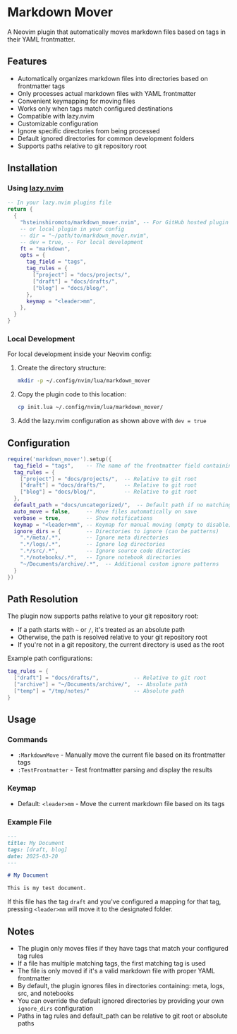 # Markdown Mover

A Neovim plugin that automatically moves markdown files based on tags in their YAML frontmatter.

## Features

- Automatically organizes markdown files into directories based on frontmatter tags
- Only processes actual markdown files with YAML frontmatter
- Convenient keymapping for moving files
- Works only when tags match configured destinations
- Compatible with lazy.nvim
- Customizable configuration
- Ignore specific directories from being processed
- Default ignored directories for common development folders
- Supports paths relative to git repository root

## Installation

### Using [lazy.nvim](https://github.com/folke/lazy.nvim)

```lua
-- In your lazy.nvim plugins file
return {
  {
    "hsteinshiromoto/markdown_mover.nvim", -- For GitHub hosted plugin
    -- or local plugin in your config
    -- dir = "~/path/to/markdown_mover.nvim",
    -- dev = true, -- For local development
    ft = "markdown",
    opts = {
      tag_field = "tags",
      tag_rules = {
        ["project"] = "docs/projects/",
        ["draft"] = "docs/drafts/",
        ["blog"] = "docs/blog/",
      },
      keymap = "<leader>mm",
    },
  }
}
```

### Local Development

For local development inside your Neovim config:

1. Create the directory structure:
   ```bash
   mkdir -p ~/.config/nvim/lua/markdown_mover
   ```

2. Copy the plugin code to this location:
   ```bash
   cp init.lua ~/.config/nvim/lua/markdown_mover/
   ```

3. Add the lazy.nvim configuration as shown above with `dev = true`

## Configuration

```lua
require('markdown_mover').setup({
  tag_field = "tags",    -- The name of the frontmatter field containing tags
  tag_rules = {
    ["project"] = "docs/projects/",  -- Relative to git root
    ["draft"] = "docs/drafts/",      -- Relative to git root
    ["blog"] = "docs/blog/",         -- Relative to git root
  },
  default_path = "docs/uncategorized/",  -- Default path if no matching tag (nil to disable)
  auto_move = false,     -- Move files automatically on save
  verbose = true,        -- Show notifications
  keymap = "<leader>mm", -- Keymap for manual moving (empty to disable)
  ignore_dirs = {        -- Directories to ignore (can be patterns)
    ".*/meta/.*",        -- Ignore meta directories
    ".*/logs/.*",        -- Ignore log directories
    ".*/src/.*",         -- Ignore source code directories
    ".*/notebooks/.*",   -- Ignore notebook directories
    "~/Documents/archive/.*",  -- Additional custom ignore patterns
  }
})
```

## Path Resolution

The plugin now supports paths relative to your git repository root:

- If a path starts with `~` or `/`, it's treated as an absolute path
- Otherwise, the path is resolved relative to your git repository root
- If you're not in a git repository, the current directory is used as the root

Example path configurations:
```lua
tag_rules = {
  ["draft"] = "docs/drafts/",           -- Relative to git root
  ["archive"] = "~/Documents/archive/",  -- Absolute path
  ["temp"] = "/tmp/notes/"              -- Absolute path
}
```

## Usage

### Commands

- `:MarkdownMove` - Manually move the current file based on its frontmatter tags
- `:TestFrontmatter` - Test frontmatter parsing and display the results

### Keymap

- Default: `<leader>mm` - Move the current markdown file based on its tags

### Example File

```markdown
---
title: My Document
tags: [draft, blog]
date: 2025-03-20
---

# My Document

This is my test document.
```

If this file has the tag `draft` and you've configured a mapping for that tag, pressing `<leader>mm` will move it to the designated folder.

## Notes

- The plugin only moves files if they have tags that match your configured tag rules
- If a file has multiple matching tags, the first matching tag is used
- The file is only moved if it's a valid markdown file with proper YAML frontmatter
- By default, the plugin ignores files in directories containing: meta, logs, src, and notebooks
- You can override the default ignored directories by providing your own `ignore_dirs` configuration
- Paths in tag rules and default_path can be relative to git root or absolute paths
